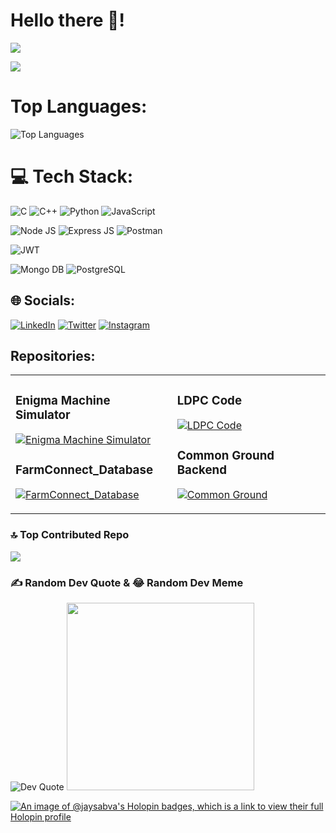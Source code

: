 # Hello there 🌌!

![](https://github-readme-stats.vercel.app/api?username=jaysabva&icons=true&theme=transparent&hide_border=false&include_all_commits=true&count_private=true)

![](https://github-readme-streak-stats.herokuapp.com/?user=jaysabva&icons=true&theme=transparent&hide_border=false)

# Top Languages:
![Top Languages](https://github-readme-stats.vercel.app/api/top-langs/?username=JaySabva&show_icons=true&theme=transparent&layout=donut)




# 💻 Tech Stack:
![C](https://img.shields.io/badge/c-%2300599C.svg?style=for-the-badge&logo=c&logoColor=white)
![C++](https://img.shields.io/badge/c++-%2300599C.svg?style=for-the-badge&logo=c%2B%2B&logoColor=white) 
![Python](https://img.shields.io/badge/python-3670A0?style=for-the-badge&logo=python&logoColor=ffdd54)
![JavaScript](https://img.shields.io/badge/javascript-%23323330.svg?style=for-the-badge&logo=javascript&logoColor=%23F7DF1E) 






![Node JS](https://img.shields.io/badge/Node%20js-339933?style=for-the-badge&logo=nodedotjs&logoColor=white)
![Express JS](https://img.shields.io/badge/Express%20js-000000?style=for-the-badge&logo=express&logoColor=white) 
![Postman](https://img.shields.io/badge/Postman-FF6C37?style=for-the-badge&logo=postman&logoColor=white) 

![JWT](https://img.shields.io/badge/JWT-black?style=for-the-badge&logo=JSON%20web%20tokens) 


![Mongo DB](https://img.shields.io/badge/MongoDB-4EA94B?style=for-the-badge&logo=mongodb&logoColor=black)
![PostgreSQL](https://img.shields.io/badge/PostgreSQL-316192?style=for-the-badge&logo=postgresql&logoColor=black)

## 🌐 Socials:
[![LinkedIn](https://img.shields.io/badge/LinkedIn-%230077B5.svg?logo=linkedin&logoColor=white)](https://linkedin.com/in/JaySabva) [![Twitter](https://img.shields.io/badge/Twitter-%231DA1F2.svg?logo=Twitter&logoColor=white)](https://twitter.com/jaysabva)
[![Instagram](https://img.shields.io/badge/Instagram-%23E4405F.svg?logo=Instagram&logoColor=white)](https://instagram.com/jay_sabva) 

## Repositories:

<table>
<tr>
<td>
  
### Enigma Machine Simulator
[![Enigma Machine Simulator](https://github-readme-stats.vercel.app/api/pin/?username=JaySabva&repo=Enigma_Machine&show_icons=true&theme=transparent)](https://github.com/JaySabva/Enigma-Machine)

### FarmConnect_Database
[![FarmConnect_Database](https://github-readme-stats.vercel.app/api/pin/?username=JaySabva&repo=FarmConnect_Database_PgSQL&show_icons=true&theme=transparent)](https://github.com/JaySabva/FarmConnect_Database_PgSQL)
</td>
<td>
  
### LDPC Code
[![LDPC Code](https://github-readme-stats.vercel.app/api/pin/?username=JaySabva&repo=Low_Density_Parity_Check_Decoding_Matlab&show_icons=true&theme=transparent)](https://github.com/JaySabva/Low_Density_Parity_Check_Decoding_Matlab)

### Common Ground Backend
[![Common Ground](https://github-readme-stats.vercel.app/api/pin/?username=JaySabva&repo=Common_Ground&show_icons=true&theme=transparent)](https://github.com/JaySabva/Commmon_Ground)
</td>
</tr>
</table>

### 🔝 Top Contributed Repo
![](https://github-contributor-stats.vercel.app/api?username=jaysabva&limit=5&theme=dracula&combine_all_yearly_contributions=true)


### ✍️ Random Dev Quote & 😂 Random Dev Meme
![Dev Quote](https://quotes-github-readme.vercel.app/api?type=vetical&theme=radical)
<img src="https://randommeme-five.vercel.app/" height="300px" width="300px"/>


<!-- Proudly created with GPRM ( https://gprm.itsvg.in ) -->
[![An image of @jaysabva's Holopin badges, which is a link to view their full Holopin profile](https://holopin.me/jaysabva)](https://holopin.io/@jaysabva)



